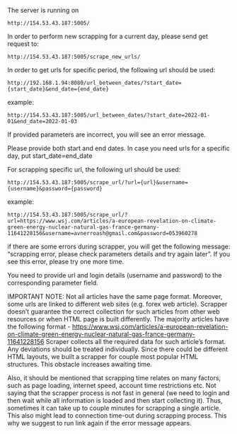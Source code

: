 The server is running on 

    http://154.53.43.187:5005/

In order to perform new scrapping for a current day, please send get request to:

    http://154.53.43.187:5005/scrape_new_urls/

In order to get urls for specific period, the following url should be used:

    http://192.168.1.94:8080/url_between_dates/?start_date={start_date}&end_date={end_date}

example:


    http://154.53.43.187:5005/url_between_dates/?start_date=2022-01-01&end_date=2022-01-03

    
If provided parameters are incorrect, you will see an error message.

Please provide both start and end dates. In case you need urls for a specific day, put start_date=end_date

For scrapping specific url, the following url should be used:

    http://154.53.43.187:5005/scrape_url/?url={url}&username={username}&password={password}

example:

    http://154.53.43.187:5005/scrape_url/?url=https://www.wsj.com/articles/a-european-revelation-on-climate-green-energy-nuclear-natural-gas-france-germany-11641228156&username=avnerroash@gmail.com&password=053960278

if there are some errors during scrapper, you will get the following message: “scrapping error, please check parameters details and try again later”. If you see this error, please try one more time. 

You need to provide url and login details (username and password) to the corresponding parameter field.

IMPORTANT NOTE: Not all articles have the same page format. Moreover, some urls are linked to different web sites (e.g. forex web article). Scrapper doesn’t guarantee the correct collection for such articles from other web resources or when HTML page is built differently. The majority articles have the following format - https://www.wsj.com/articles/a-european-revelation-on-climate-green-energy-nuclear-natural-gas-france-germany-11641228156
Scraper collects all the required data for such article’s format. Any deviations should be treated individually. Since there could be different HTML layouts, we built a scrapper for couple most popular HTML structures. This obstacle increases awaiting time. 

Also, it should be mentioned that scrapping time relates on many factors, such as page loading, internet speed, account time restrictions etc. Not saying that the scrapper process is not fast in general (we need to login and then wait while all information is loaded and then start collecting it). Thus, sometimes it can take up to couple minutes for scrapping a single article. This also might lead to connection time-out during scrapping process. This why we suggest to run link again if the error message appears. 
